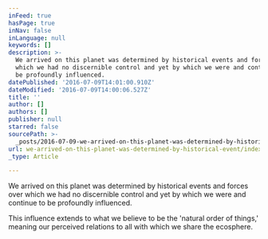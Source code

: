 ```yaml
---
inFeed: true
hasPage: true
inNav: false
inLanguage: null
keywords: []
description: >-
  We arrived on this planet was determined by historical events and forces over
  which we had no discernible control and yet by which we were and continue to
  be profoundly influenced.
datePublished: '2016-07-09T14:01:00.910Z'
dateModified: '2016-07-09T14:00:06.527Z'
title: ''
author: []
authors: []
publisher: null
starred: false
sourcePath: >-
  _posts/2016-07-09-we-arrived-on-this-planet-was-determined-by-historical-event.md
url: we-arrived-on-this-planet-was-determined-by-historical-event/index.html
_type: Article

---
```

We arrived on this planet was determined by historical events and forces over which we had no discernible control and yet by which we were and continue to be profoundly influenced.

This influence extends to what we believe to be the 'natural order of things,' meaning our perceived relations to all with which we share the ecosphere.